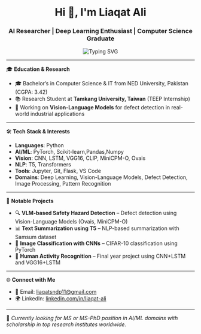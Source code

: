 <h1 align="center">Hi 👋, I'm Liaqat Ali</h1>
<h3 align="center">AI Researcher | Deep Learning Enthusiast | Computer Science Graduate</h3>

<p align="center">
  <img src="https://readme-typing-svg.demolab.com/?lines=Passionate+about+AI+and+ML;Exploring+Vision-Language+Models;Building+Smart+Solutions+with+Deep+Learning&center=true&width=500&height=45" alt="Typing SVG" />
</p>

---

🎓 **Education & Research**  
- 🎓 Bachelor’s in Computer Science & IT from NED University, Pakistan (CGPA: 3.42)  
- 📚 Research Student at **Tamkang University, Taiwan** (TEEP Internship)  
- 🧠 Working on **Vision-Language Models** for defect detection in real-world industrial applications  
 

---

🛠 **Tech Stack & Interests**
- **Languages**: Python  
- **AI/ML**: PyTorch, Scikit-learn,Pandas,Numpy
- **Vision**: CNN, LSTM, VGG16, CLIP, MiniCPM-O, Ovais 
- **NLP**: T5, Transformers  
- **Tools**: Jupyter, Git, Flask, VS Code  
- **Domains**: Deep Learning, Vision-Language Models, Defect Detection, Image Processing, Pattern Recognition

---

🧩 **Notable Projects**
- 🔍 **VLM-based Safety Hazard Detection** – Defect detection using Vision-Language Models (Ovais, MiniCPM-O)  
- 📊 **Text Summarization using T5** – NLP-based summarization with Samsum dataset  
- 📸 **Image Classification with CNNs** – CIFAR-10 classification using PyTorch  
- 👣 **Human Activity Recognition** – Final year project using CNN+LSTM and VGG16+LSTM

---

🌐 **Connect with Me**
- 📧 Email: liaqatsndp11@gmail.com  
- 🌍 LinkedIn: [linkedin.com/in/liaqat-ali](https://www.linkedin.com/in/liaqat-ali-/)  


---

📌 *Currently looking for MS or MS-PhD position in AI/ML domains with scholarship in top research institutes worldwide.*

